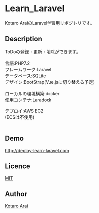 Learn_Laravel
====

Kotaro AraiのLaravel学習用リポジトリです。

## Description
ToDoの登録・更新・削除ができます。<br />
<br />
言語:PHP7.2<br />
フレームワーク:Laravel<br />
データベース:SQLite<br />
デザイン:BootStrap(Vue.jsに切り替える予定)<br />
<br />
ローカルの環境構築:docker<br />
使用コンテナ:Laradock<br />
<br />
デプロイ:AWS EC2<br />
(ECSは不使用)<br />
<br />
## Demo
http://deploy-learn-laravel.com

## Licence

[MIT](https://github.com/tcnksm/tool/blob/master/LICENCE)

## Author

[Kotaro Arai](https://github.com/AraiKotaro)
